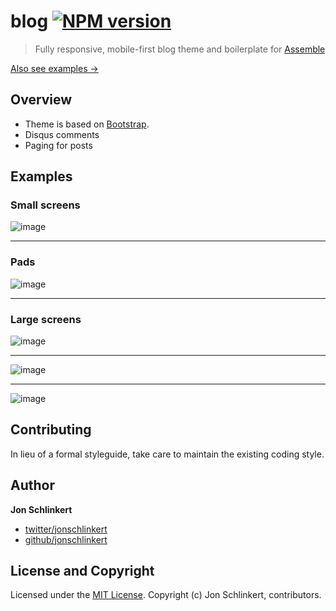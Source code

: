 # blog [![NPM version](https://badge.fury.io/js/blog.png)](http://badge.fury.io/js/blog)

> Fully responsive, mobile-first blog theme and boilerplate for [Assemble](http://assemble.io)

[Also see examples →](./EXAMPLES.md)


## Overview

* Theme is based on [Bootstrap](https://github.com/twbs/bootstrap).
* Disqus comments
* Paging for posts


## Examples

### Small screens

![image](https://f.cloud.github.com/assets/383994/1379534/be044754-3af0-11e3-8677-9815a344d672.png)

***

### Pads
![image](https://f.cloud.github.com/assets/383994/1379539/efd206c2-3af0-11e3-8fa6-9684a5b22acb.png)

***

### Large screens
![image](https://f.cloud.github.com/assets/383994/1379610/c48022c6-3af3-11e3-9bcb-12b0dd549e52.png)

***

![image](https://f.cloud.github.com/assets/383994/1379542/0f5a4fae-3af1-11e3-9355-5da08e8f362b.png)

***

![image](https://f.cloud.github.com/assets/383994/1379547/279385a4-3af1-11e3-97f8-bd971cbf61a5.png)


## Contributing
In lieu of a formal styleguide, take care to maintain the existing coding style.

## Author

**Jon Schlinkert**

+ [twitter/jonschlinkert](http://twitter.com/jonschlinkert)
+ [github/jonschlinkert](http://github.com/jonschlinkert)


## License and Copyright
Licensed under the [MIT License](./LICENSE-MIT).
Copyright (c) Jon Schlinkert, contributors.